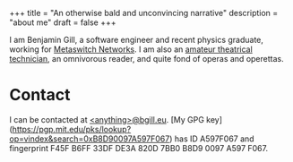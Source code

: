 +++
title = "An otherwise bald and unconvincing narrative"
description = "about me"
draft = false
+++

I am Benjamin Gill, a software engineer and recent physics graduate, working for
[Metaswitch Networks](https://www.metaswitch.com/). I am also an [amateur
theatrical technician](https://www.camdram.net/people/benjamin-gill), an
omnivorous reader, and quite fond of operas and operettas.

# Contact

I can be contacted at [\<anything>@bgill.eu](mailto:website@bgill.eu).
[My GPG key]
(https://pgp.mit.edu/pks/lookup?op=vindex&search=0xB8D90097A597F067) has ID
A597F067 and fingerprint F45F B6FF 33DF DE3A 820D 7BB0 B8D9 0097 A597 F067.
